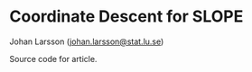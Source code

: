 # Coordinate Descent for SLOPE

Johan Larsson (<johan.larsson@stat.lu.se>)

Source code for article.

